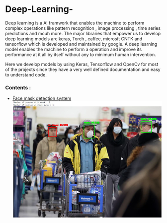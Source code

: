 # Deep-Learning-
Deep learning is a AI framwork that enables the machine to perform complex operations like pattern recognition , image processing , time series predictions and mcuh more. The major libraries that empower us to develop deep learning models are keras, Torch , caffee, microsft CNTK and tensorflow which is developed and maintained by google. A deep learning model enables the machine to perform a operation and improve its performance at it all by itself without any to minimum human intervention. 

Here we develop models by using Keras, Tensorflow and OpenCv for most of the projects since they have a very well defined documentation and easy to understand code. 
        
### Contents :

* [Face mask detection system ](https://github.com/umang299/Deep-Learning-/blob/main/face_mask_detection_mobilenetv2.py)
![mask op.JPG](https://github.com/umang299/Deep-Learning-/blob/main/mask%20op.JPG)

